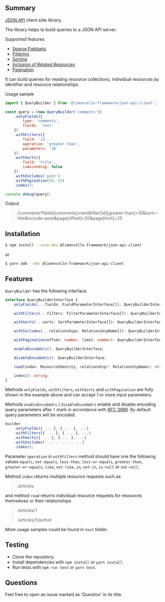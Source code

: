 ## Summary

[JSON API](http://jsonapi.org/) client side library.

The library helps to build queries to a JSON API server.

Supported features
- [Sparse Fieldsets](http://jsonapi.org/format/#fetching-sparse-fieldsets)
- [Filtering](http://jsonapi.org/format/#fetching-filtering)
- [Sorting](http://jsonapi.org/format/#fetching-sorting)
- [Inclusion of Related Resources](http://jsonapi.org/format/#fetching-includes)
- [Pagination](http://jsonapi.org/format/#fetching-pagination)

It can build queries for reading resource collections, individual resources by identifier and resource relationships.

Usage sample

```javascript
import { QueryBuilder } from '@limoncello-framework/json-api-client';

const query = (new QueryBuilder('comments'))
    .onlyFields({
        type: 'comments',
        fields: 'text'
    })
    .withFilters({
        field: 'id',
        operation: 'greater-than',
        parameters: '10'
    })
    .withSorts({
        field: 'title',
        isAscending: false
    })
    .withIncludes('post')
    .withPagination(50, 25)
    .index();

console.debug(query);
```

Output

> /comments?fields[comments]=text&filter[id][greater-than]=10&sort=-title&include=post&page[offset]=50&page[limit]=25

## Installation

```bash
$ npm install --save-dev @limoncello-framework/json-api-client
```

or

```bash
$ yarn add --dev @limoncello-framework/json-api-client
```

## Features

`QueryBuilder` has the following interface.

```typescript
interface QueryBuilderInterface {
    onlyFields(...fields: FieldParameterInterface[]): QueryBuilderInterface;

    withFilters(...filters: FilterParameterInterface[]): QueryBuilderInterface;

    withSorts(...sorts: SortParameterInterface[]): QueryBuilderInterface;

    withIncludes(...relationships: RelationshipName[]): QueryBuilderInterface;

    withPagination(offset: number, limit: number): QueryBuilderInterface;

    enableEncodeUri(): QueryBuilderInterface;

    disableEncodeUri(): QueryBuilderInterface;

    read(index: ResourceIdentity, relationship?: RelationshipName): string;

    index(): string;
}
```

Methods `onlyFields`, `withFilters`, `withSorts` and `withPagination` are fully shown in the example above and can accept 1 or more input parameters.

Methods `enableEncodeUri` / `disableEncodeUri` enable and disable encoding query parameters after `?` mark in accordance with [RFC 3986](https://tools.ietf.org/html/rfc3986). By default query parameters will be encoded.

```javascript
builder
    .onlyFields({ ... }, { ... }, ...)
    .withFilters({ ... }, { ... }, ...)
    .withSorts({ ... }, { ... }, ...)
    .withIncludes('...', '...', ...)
    .index();
```

Parameter `operation` in `withFilters` method should have one the following values `equals`, `not-equals`, `less-than`, `less-or-equals`, `greater-than`, `greater-or-equals`, `like`, `not-like`, `in`, `not-in`, `is-null` or `not-null`.

Method `index` returns multiple resource requests such as

> /articles

and method `read` returns individual resource requests for resources themselves or their relationships

> /articles/1
>
> /articles/1/author

More usage samples could be found in `test` folder.

## Testing

- Clone the repository.
- Install dependencies with `npm install` or `yarn install`.
- Run tests with `npm run test` or `yarn test`.

## Questions

Feel free to open an issue marked as 'Question' in its title.
